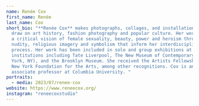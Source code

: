 ```yaml
---
name: Renée Cox
first_name: Renée
last_name: Cox
short_bio: "**Renée Cox** makes photographs, collages, and installations that
  draw on art history, fashion photography and popular culture. Her work invokes
  a critical vision of female sexuality, beauty, power and heroism through
  nudity, religious imagery and symbolism that inform her interdisciplinary
  process. Her work has been included in solo and group exhibitions at prominent
  institutions including Tate Liverpool, The New Museum of Contemporary Art (New
  York, NY), and the Brooklyn Museum. She received the Artists Fellowship Award,
  New York Foundation for the Arts, among other recognitions. Cox is an
  associate professor at Columbia University. "
portraits:
  - media: 2023/07/renee-cox
website: https://www.reneecox.org/
instagram: "reneecoxstudio"
---
```

